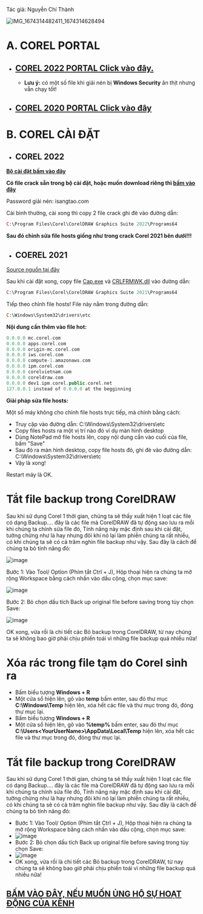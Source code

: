 Tác giả: Nguyễn Chí Thành

![IMG_1674314482411_1674314628494](https://user-images.githubusercontent.com/82578024/231749370-cff3f452-4349-46bd-80e4-dd85653ca27f.jpg)

# A. COREL PORTAL #

- ## [COREL 2022 PORTAL Click vào đây.](https://bsthanh-my.sharepoint.com/:u:/g/personal/0914678254_bsthanh_onmicrosoft_com/EbP0DPWmyNNFrjcG4KeWUfUBlCsh6alaIYeJsAQl0C-c6A?e=7m0F1t) ## 
    - **Lưu ý:** có một số file khi giải nén bị **Windows Security** ăn thịt nhưng vẵn chạy tốt!
- ## [COREL 2020 PORTAL Click vào đây](https://bsthanh-my.sharepoint.com/:u:/g/personal/0914678254_bsthanh_onmicrosoft_com/EUaOVvipIXtCl7Nic5lubP0Bghas3dc8JGCbB--OPZWnbQ?e=Dt40DX) ##

# B. COREL CÀI ĐẶT #

- ## COREL 2022 ##

**[Bộ cài đặt bấm vào đây](https://bsthanh-my.sharepoint.com/:u:/g/personal/0914678254_bsthanh_onmicrosoft_com/EfYjdgK0Yd5PsjBF7pOVT2kBEiNSmz9c-K5igYsXuxFb_w?e=VcH6it)**

**Có file crack sẵn trong bộ cài đặt, hoặc muốn download riêng thì [bấm vào đây](https://bsthanh-my.sharepoint.com/:f:/g/personal/0914678254_bsthanh_onmicrosoft_com/Elkm8YSPCzJEp1guTR4_H40BLPhs-yp7ouj_kN7--8mRpA?e=EgfHcw)**

Password giải nén: isangtao.com 

Cài bình thường, cài xong thì copy 2 file crack ghi đè vào đường dẫn:

```php
C:\Program Files\Corel\CorelDRAW Graphics Suite 2022\Programs64
```

**Sau đó chỉnh sửa file hosts giống như trong crack Corel 2021 bên dưới!!!**

- ## COEREL 2021 ##

[Source nguồn tại đây](https://bsthanh-my.sharepoint.com/:f:/g/personal/0914678254_bsthanh_onmicrosoft_com/EnW6Ebw3LrtImRaPKpEGftUB1y-9MpszIL3BOcT7r9ty4Q?e=Ju89ET)

Sau khi cài đặt xong, copy file [Cap.exe](https://bsthanh-my.sharepoint.com/:f:/g/personal/0914678254_bsthanh_onmicrosoft_com/EhdvwQF59KRKj_wdSiogVTkBvaYgA2S7w2SCzY6QatYhcg?e=JinXkZ) và [CRLFRMWK.dll](https://bsthanh-my.sharepoint.com/:f:/g/personal/0914678254_bsthanh_onmicrosoft_com/EhdvwQF59KRKj_wdSiogVTkBvaYgA2S7w2SCzY6QatYhcg?e=JinXkZ) vào đường dẫn: 

```php
C:\Program Files\Corel\CorelDRAW Graphics Suite 2021\Programs64
```

Tiếp theo chỉnh file hosts! File này nằm trong đường dẫn:

```php
C:\Windows\System32\drivers\etc
```
**Nội dung cần thêm vào file hot:**

```php
0.0.0.0 mc.corel.com
0.0.0.0 apps.corel.com
0.0.0.0 origin-mc.corel.com
0.0.0.0 iws.corel.com
0.0.0.0 compute-1.amazonaws.com  
0.0.0.0 ipm.corel.com
0.0.0.0 corelvietnam.com  
0.0.0.0 coreldraw.com
0.0.0.0 dev1.ipm.corel.public.corel.net 
127.0.0.1 instead of 0.0.0.0 at the begginning
```

**Giải pháp sửa file hosts:**

Một số máy không cho chỉnh file hosts trực tiếp, mà chỉnh bằng cách:

- Truy cập vào đường dẫn: C:\Windows\System32\drivers\etc
- Copy files hosts ra một vị trí nào đó ví dụ màn hình desktop
- Dùng NotePad mở file hosts lên, copy nội dung cần vào cuối của file, bấm "Save"
- Sau đó ra màn hình desktop, copy file hosts đó, ghi đè vào đường dẫn: C:\Windows\System32\drivers\etc
- Vậy là xong!

Restart máy là OK.

# Tắt file backup trong CorelDRAW #

Sau khi sử dụng Corel 1 thời gian, chúng ta sẽ thấy xuất hiện 1 loạt các file có dạng Backup…. đây là các file mà CorelDRAW đã tự động sao lưu ra mỗi khi chúng ta chỉnh sửa file đó, Tính năng này mặc định sau khi cài đặt, tưởng chừng như là hay nhưng đôi khi nó lại làm phiền chúng ta rất nhiều, có khi chúng ta sẽ có cả trăm nghìn file backup như vậy. Sau đây là cách để chúng ta bỏ tính năng đó:

![image](https://user-images.githubusercontent.com/82578024/224452184-fbffb131-41c9-4e48-bca7-17995e36e178.png)

Bước 1: Vào Tool/ Option (Phím tắt Ctrl + J), Hộp thoại hiện ra chúng ta mở rộng Workspace bằng cách nhấn vào dấu cộng, chọn mục save:

![image](https://user-images.githubusercontent.com/82578024/224452218-4a120075-55ad-479c-8887-a10aaac28eab.png)

Bước 2: Bỏ chọn dấu tích Back up original file before saving trong tùy chọn Save:

![image](https://user-images.githubusercontent.com/82578024/224452359-e852d1a3-db3e-4098-9f6b-b09310212b98.png)

OK xong, vừa rồi là chi tiết các Bỏ backup trong CorelDRAW, từ nay chúng ta sẽ không bao giờ phải chịu phiền toái vì những file backup quá nhiều nữa!

# Xóa rác trong file tạm do Corel sinh ra #

- Bấm biểu tượng **Windows + R**
- Một cửa sổ hiện lên, gõ vào **temp** bấm enter, sau đó thư mục **C:\Windows\Temp** hiện lên, xóa hết các file và thư mục trong đó, đóng thư mục lại.
- Bấm biểu tượng **Windows + R**
- Một cửa sổ hiện lên, gõ vào **%temp%** bấm enter, sau đó thư mục **C:\Users\<YourUserName>\AppData\Local\Temp** hiện lên, xóa hết các file và thư mục trong đó, đóng thư mục lại.

# Tắt file backup trong CorelDRAW #

Sau khi sử dụng Corel 1 thời gian, chúng ta sẽ thấy xuất hiện 1 loạt các file có dạng Backup…. đây là các file mà CorelDRAW đã tự động sao lưu ra mỗi khi chúng ta chỉnh sửa file đó, Tính năng này mặc định sau khi cài đặt, tưởng chừng như là hay nhưng đôi khi nó lại làm phiền chúng ta rất nhiều, có khi chúng ta sẽ có cả trăm nghìn file backup như vậy. Sau đây là cách để chúng ta bỏ tính năng đó:

- Bước 1: Vào Tool/ Option (Phím tắt Ctrl + J), Hộp thoại hiện ra chúng ta mở rộng Workspace bằng cách nhấn vào dấu cộng, chọn mục save:
- ![image](https://github.com/BsNgChiThanh/Kich-hoat-Corel/assets/82578024/20b1a7d7-1445-48b8-aa6b-40412440d188)
- Bước 2: Bỏ chọn dấu tích Back up original file before saving trong tùy chọn Save:
- ![image](https://github.com/BsNgChiThanh/Kich-hoat-Corel/assets/82578024/5500aa2e-7b9b-4b4a-9136-59d653e7dc43)
- OK xong, vừa rồi là chi tiết các Bỏ backup trong CorelDRAW, từ nay chúng ta sẽ không bao giờ phải chịu phiền toái vì những file backup quá nhiều nữa!

## [BẤM VÀO ĐÂY, NẾU MUỐN ỦNG HỘ SỰ HOẠT ĐỘNG CỦA KÊNH](https://me.momo.vn/OeIRuaTbfqsmFyiataCM/MvbmqGVrVjLpbYA) ##
